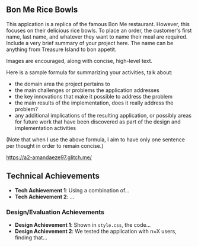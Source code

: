 ## Bon Me Rice Bowls
This applcation is a replica of the famous Bon Me restaurant. However, this focuses on their delicious rice bowls. 
To place an order, the customer's first name, last name, and whatever they want to name their meal are required. 
Include a very brief summary of your project here. The name can be anything from Treasure Island to bon appetit. 

Images are encouraged, along with concise, high-level text.

Here is a sample formula for summarizing your activities, talk about:
- the domain area the project pertains to
- the main challenges or problems the application addresses
- the key innovations that make it possible to address the problem
- the main results of the implementation, does it really address the problem?
- any additional implications of the resulting application, or possibly areas for future work that have been discovered as part of the design and implementation activities

(Note that when I use the above formula, I aim to have only one sentence per thought in order to remain concise.)

https://a2-amandaeze97.glitch.me/

## Technical Achievements
- **Tech Achievement 1**: Using a combination of...
- **Tech Achievement 2**: ...

### Design/Evaluation Achievements
- **Design Achievement 1**: Shown in `style.css`, the code...
- **Design Achievement 2**: We tested the application with n=X users, finding that...
